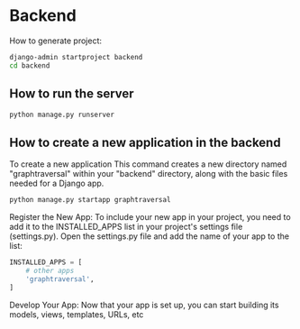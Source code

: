 # Backend

How to generate project:

```bash
django-admin startproject backend
cd backend
```

## How to run the server

```bash
python manage.py runserver
```

## How to create a new application in the backend

To create a new application This command creates a new directory named "graphtraversal" within your "backend" directory, along with the basic files needed for a Django app.

```bash
python manage.py startapp graphtraversal
```

Register the New App: To include your new app in your project, you need to add it to the INSTALLED_APPS list in your project's settings file (settings.py). Open the settings.py file and add the name of your app to the list:

```py
INSTALLED_APPS = [
    # other apps
    'graphtraversal',
]
```

Develop Your App: Now that your app is set up, you can start building its models, views, templates, URLs, etc
